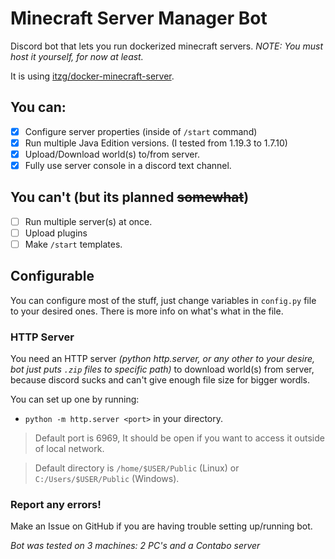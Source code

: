 # Minecraft Server Manager Bot
Discord bot that lets you run dockerized minecraft servers.
*NOTE: You must host it yourself, for now at least.*

It is using [itzg/docker-minecraft-server](https://github.com/itzg/docker-minecraft-server).

## You can:
- [x] Configure server properties (inside of `/start` command)
- [x] Run multiple Java Edition versions. (I tested from 1.19.3 to 1.7.10)
- [x] Upload/Download world(s) to/from server.
- [x] Fully use server console in a discord text channel.

## You can't (but its planned ~~somewhat~~)
- [ ] Run multiple server(s) at once.
- [ ] Upload plugins
- [ ] Make `/start` templates.

## Configurable
You can configure most of the stuff, just change variables in `config.py` file to your desired ones.
There is more info on what's what in the file.

### HTTP Server
You need an HTTP server *(python http.server, or any other to your desire, bot just puts `.zip` files to specific path)* to download world(s) from server, because discord sucks and can't give enough file size for bigger wordls.

You can set up one by running:
- `python -m http.server <port>` in your directory. 
> Default port is 6969, It should be open if you want to access it outside of local network.

> Default directory is `/home/$USER/Public` (Linux) or `C:/Users/$USER/Public` (Windows). 

### Report any errors!
Make an Issue on GitHub if you are having trouble setting up/running bot.

*Bot was tested on 3 machines: 2 PC's and a Contabo server*
